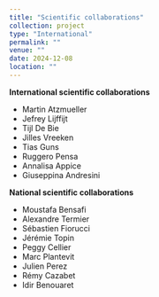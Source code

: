 ```yaml
---
title: "Scientific collaborations"
collection: project
type: "International"
permalink: ""
venue: ""
date: 2024-12-08
location: ""
---
```


**International scientific collaborations**
* Martin Atzmueller
* Jefrey Lijffijt
* Tijl De Bie
* Jilles Vreeken
* Tias Guns
* Ruggero Pensa
* Annalisa Appice
* Giuseppina Andresini
  

**National scientific collaborations**
* Moustafa Bensafi
* Alexandre Termier
* Sébastien Fiorucci
* Jérémie Topin
* Peggy Cellier
* Marc Plantevit
* Julien Perez
* Rémy Cazabet
* Idir Benouaret

